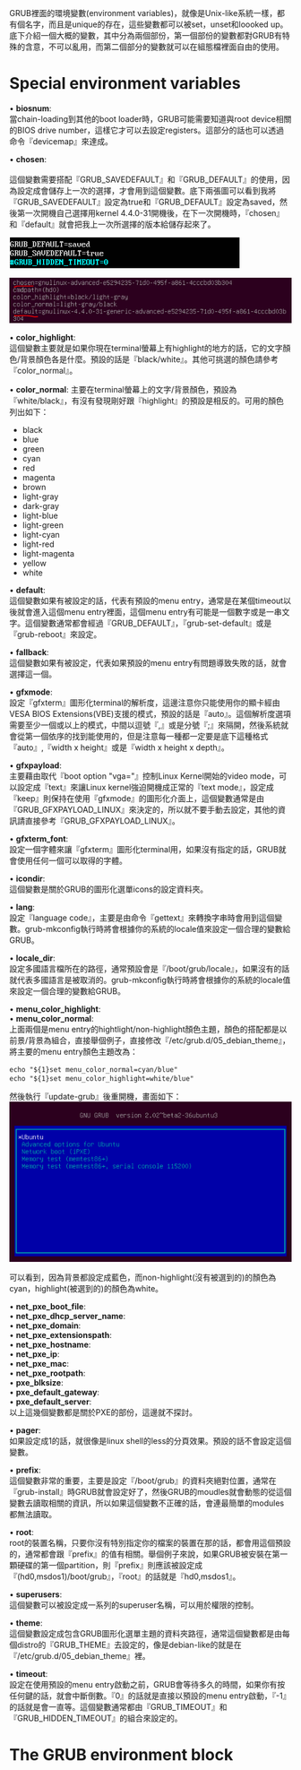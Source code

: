 GRUB裡面的環境變數(environment variables)，就像是Unix-like系統一樣，都有個名字，而且是unique的存在，這些變數都可以被set，unset和loooked up。底下介紹一個大概的變數，其中分為兩個部份，第一個部份的變數都對GRUB有特殊的含意，不可以亂用，而第二個部分的變數就可以在組態檔裡面自由的使用。

# Special environment variables

• **biosnum**: <br>	
  	當chain-loading到其他的boot loader時，GRUB可能需要知道與root device相關的BIOS drive number，這樣它才可以去設定registers。這部分的話也可以透過命令『devicemap』來達成。

• **chosen**: <br>	
  	這個變數需要搭配『GRUB_SAVEDEFAULT』和『GRUB_DEFAULT』的使用，因為設定成會儲存上一次的選擇，才會用到這個變數。底下兩張圖可以看到我將『GRUB_SAVEDEFAULT』設定為true和『GRUB_DEFAULT』設定為saved，然後第一次開機自己選擇用kernel 4.4.0-31開機後，在下一次開機時，『chosen』和『default』就會把我上一次所選擇的版本給儲存起來了。
  
  ![](Imgs/env/env002.PNG)

  ![](Imgs/env/env001.PNG)
  
• **color_highlight**:	  	
這個變數主要就是如果你現在terminal螢幕上有highlight的地方的話，它的文字顏色/背景顏色各是什麼。預設的話是『black/white』。其他可挑選的顏色請參考『color_normal』。

• **color_normal**:	
主要在terminal螢幕上的文字/背景顏色，預設為『white/black』，有沒有發現剛好跟『highlight』的預設是相反的。可用的顏色列出如下：
  - black
  - blue
  - green
  - cyan
  - red
  - magenta
  - brown
  - light-gray
  - dark-gray
  - light-blue
  - light-green
  - light-cyan
  - light-red
  - light-magenta
  - yellow
  - white	  	

• **default**:	  	
  這個變數如果有被設定的話，代表有預設的menu entry，通常是在某個timeout以後就會進入這個menu entry裡面，這個menu entry有可能是一個數字或是一串文字。這個變數通常都會經過『GRUB_DEFAULT』，『grub-set-default』或是『grub-reboot』來設定。
  
• **fallback**:	  	
這個變數如果有被設定，代表如果預設的menu entry有問題導致失敗的話，就會選擇這一個。

• **gfxmode**:	  	
設定『gfxterm』圖形化terminal的解析度，這邊注意你只能使用你的顯卡經由VESA BIOS Extensions(VBE)支援的模式，預設的話是『auto』。這個解析度選項需要至少一個或以上的模式，中間以逗號『,』或是分號『;』來隔開，然後系統就會從第一個依序的找到能使用的，但是注意每一種都一定要是底下這種格式『auto』,『width x height』或是『width x height x depth』。

• **gfxpayload**:	 
主要藉由取代『boot option "vga="』控制Linux Kernel開始的video mode，可以設定成『text』來讓Linux kernel強迫開機成正常的『text mode』，設定成『keep』則保持在使用『gfxmode』的圖形化介面上，這個變數通常是由『GRUB_GFXPAYLOAD_LINUX』來決定的，所以就不要手動去設定，其他的資訊請直接參考『GRUB_GFXPAYLOAD_LINUX』。

• **gfxterm_font**:	  	
設定一個字體來讓『gfxterm』圖形化terminal用，如果沒有指定的話，GRUB就會使用任何一個可以取得的字體。

• **icondir**:	  	
這個變數是關於GRUB的圖形化選單icons的設定資料夾。

• **lang**:	  	
設定『language code』，主要是由命令『gettext』來轉換字串時會用到這個變數。grub-mkconfig執行時將會根據你的系統的locale值來設定一個合理的變數給GRUB。

• **locale_dir**:	  	
設定多國語言檔所在的路徑，通常預設會是『/boot/grub/locale』，如果沒有的話就代表多國語言是被取消的。grub-mkconfig執行時將會根據你的系統的locale值來設定一個合理的變數給GRUB。


• **menu_color_highlight**:	  	
• **menu_color_normal**:	  	
上面兩個是menu entry的hightlight/non-highlight顏色主題，顏色的搭配都是以前景/背景為組合，直接舉個例子，直接修改『/etc/grub.d/05_debian_theme』，將主要的menu entry顏色主題改為：

```
echo "${1}set menu_color_normal=cyan/blue"
echo "${1}set menu_color_highlight=white/blue"
```
然後執行『update-grub』後重開機，畫面如下：
![](Imgs/env/env003.png)

可以看到，因為背景都設定成藍色，而non-highlight(沒有被選到的)的顏色為cyan，highlight(被選到的)的顏色為white。

• **net_pxe_boot_file**:	  	
• **net_pxe_dhcp_server_name**:	  	
• **net_pxe_domain**:	  	
• **net_pxe_extensionspath**:	  	
• **net_pxe_hostname**:	  	
• **net_pxe_ip**:	  	
• **net_pxe_mac**:	  	
• **net_pxe_rootpath**:	  
• **pxe_blksize**:	  	
• **pxe_default_gateway**:	  	
• **pxe_default_server**:		
以上這幾個變數都是關於PXE的部份，這邊就不探討。

• **pager**:	  	
如果設定成1的話，就很像是linux shell的less的分頁效果。預設的話不會設定這個變數。

• **prefix**:	  	
這個變數非常的重要，主要是設定『/boot/grub』的資料夾絕對位置，通常在『grub-install』時GRUB就會設定好了，然後GRUB的moudles就會動態的從這個變數去讀取相關的資訊，所以如果這個變數不正確的話，會連最簡單的modules都無法讀取。

• **root**:	  	
root的裝置名稱，只要你沒有特別指定你的檔案的裝置在那的話，都會用這個預設的，通常都會跟『prefix』的值有相關。舉個例子來說，如果GRUB被安裝在第一顆硬碟的第一個partition，則『prefix』則應該被設定成『(hd0,msdos1)/boot/grub』，『root』的話就是『hd0,msdos1』。

• **superusers**:	  	
這個變數可以被設定成一系列的superuser名稱，可以用於權限的控制。

• **theme**:	 
這個變數設定成包含GRUB圖形化選單主題的資料夾路徑，通常這個變數都是由每個distro的『GRUB_THEME』去設定的，像是debian-like的就是在『/etc/grub.d/05_debian_theme』裡。	

• **timeout**:	  	
設定在使用預設的menu entry啟動之前，GRUB會等待多久的時間，如果你有按任何鍵的話，就會中斷倒數。『0』的話就是直接以預設的menu entry啟動，『-1』的話就是會一直等。這個變數通常都由『GRUB_TIMEOUT』和『GRUB_HIDDEN_TIMEOUT』的組合來設定的。



# The GRUB environment block